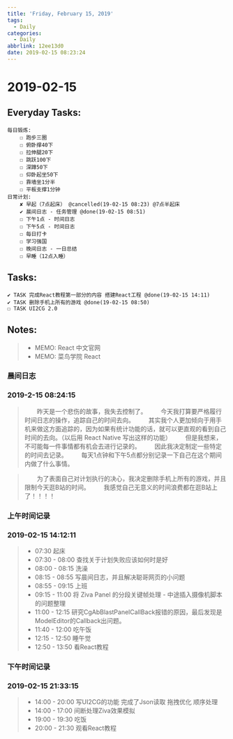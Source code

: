 ```yaml
---
title: 'Friday, February 15, 2019'
tags:
  - Daily
categories:
  - Daily
abbrlink: 12ee13d0
date: 2019-02-15 08:23:24
---
```


#  2019-02-15

<!-- more -->

## Everyday Tasks:
    每日锻炼:
        ☐ 跑步三圈
        ☐ 俯卧撑40下
        ☐ 拉伸腿20下
        ☐ 跳跃100下
        ☐ 深蹲50下
        ☐ 仰卧起坐50下
        ☐ 靠墙坐1分半
        ☐ 平板支撑1分钟
    日常计划:
        ✘ 早起（7点起床） @cancelled(19-02-15 08:23) @7点半起床
        ✔ 晨间日志 - 任务管理 @done(19-02-15 08:51)
        ☐ 下午1点 - 时间日志
        ☐ 下午5点 - 时间日志
        ☐ 每日打卡
        ☐ 学习强国
        ☐ 晚间日志 - 一日总结
        ☐ 早睡（12点入睡）

## Tasks:
    ✔ TASK 完成React教程第一部分的内容 搭建React工程 @done(19-02-15 14:11)
    ✔ TASK 删除手机上所有的游戏 @done(19-02-15 08:50)
    ☐ TASK UI2CG 2.0

## Notes:
> - MEMO: React 中文官网
> - MEMO: 菜鸟学院 React

### 晨间日志 
### 2019-2-15 08:24:15
> &emsp;&emsp;昨天是一个悲伤的故事，我失去控制了。
> &emsp;&emsp;今天我打算要严格履行时间日志的操作，追踪自己的时间去向。
> &emsp;&emsp;其实我个人更加倾向于用手机来做这方面追踪的，因为如果有统计功能的话，就可以更直观的看到自己时间的去向。（以后用 React Native 写出这样的功能）
> &emsp;&emsp;但是我想来，不可能每一件事情都有机会去进行记录的。
> &emsp;&emsp;因此我决定制定一些特定的时间去记录。
> &emsp;&emsp;每天1点钟和下午5点都分别记录一下自己在这个期间内做了什么事情。

> &emsp;&emsp;为了表面自己对计划执行的决心，我决定删除手机上所有的游戏，并且限制今天逛B站的时间。
> &emsp;&emsp;我感觉自己无意义的时间浪费都在逛B站上了！！！！

### 上午时间记录
### 2019-02-15 14:12:11
> - 07:30 起床
> - 07:30 - 08:00 查找关于计划失败应该如何时是好
> - 08:00 - 08:15 洗澡
> - 08:15 - 08:55 写晨间日志，并且解决聪哥网页的小问题
> - 08:55 - 09:15 上班
> - 09:15 - 11:00 将 Ziva Panel 的分段关键帧处理 - 中途插入摄像机脚本的问题整理
> - 11:00 - 12:15 研究CgAbBlastPanelCallBack报错的原因，最后发现是ModelEditor的Callback出问题。
> - 11:40 - 12:00 吃午饭
> - 12:15 - 12:50 睡午觉
> - 12:50 - 13:50 看React教程

### 下午时间记录
### 2019-02-15 21:33:15
> - 14:00 - 20:00 写UI2CG的功能 完成了Json读取 拖拽优化 顺序处理
> - 14:00 - 17:00 间断处理Ziva效果模拟
> - 19:00 - 19:30 吃饭
> - 20:00 - 21:30 观看React教程